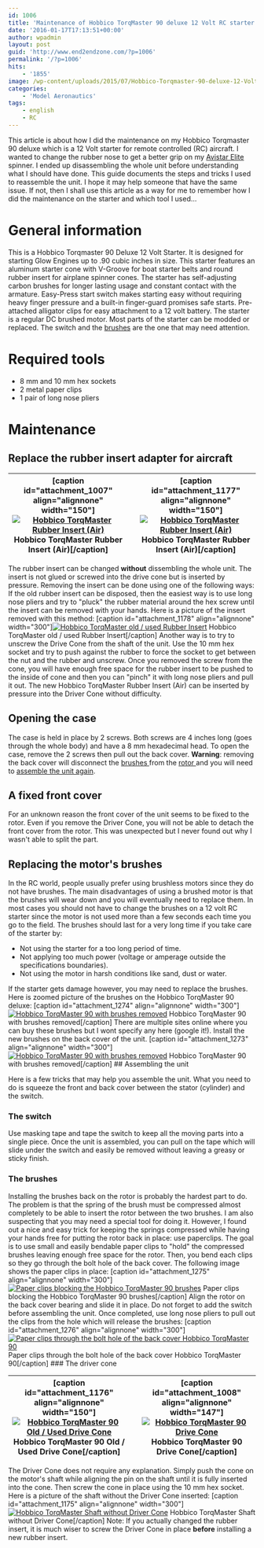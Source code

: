 ```yaml
---
id: 1006
title: 'Maintenance of Hobbico TorqMaster 90 deluxe 12 Volt RC starter'
date: '2016-01-17T17:13:51+00:00'
author: wpadmin
layout: post
guid: 'http://www.end2endzone.com/?p=1006'
permalink: '/?p=1006'
hits:
    - '1855'
image: /wp-content/uploads/2015/07/Hobbico-Torqmaster-90-deluxe-12-Volt-RC-starter1.jpg
categories:
    - 'Model Aeronautics'
tags:
    - english
    - RC
---
```


This article is about how I did the maintenance on my Hobbico Torqmaster 90 deluxe which is a 12 Volt starter for remote controlled (RC) aircraft. I wanted to change the rubber nose to get a better grip on my [Avistar Elite](/tag/avistar-elite/) spinner. I ended up disassembling the whole unit before understanding what I should have done. This guide documents the steps and tricks I used to reassemble the unit. I hope it may help someone that have the same issue. If not, then I shall use this article as a way for me to remember how I did the maintenance on the starter and which tool I used...

# General information

This is a Hobbico Torqmaster 90 Deluxe 12 Volt Starter. It is designed for starting Glow Engines up to .90 cubic inches in size. This starter features an aluminum starter cone with V-Groove for boat starter belts and round rubber insert for airplane spinner cones. The starter has self-adjusting carbon brushes for longer lasting usage and constant contact with the armature. Easy-Press start switch makes starting easy without requiring heavy finger pressure and a built-in finger-guard promises safe starts. Pre-attached alligator clips for easy attachment to a 12 volt battery. The starter is a regular DC brushed motor. Most parts of the starter can be modded or replaced. The switch and the [brushes](https://en.wikipedia.org/wiki/Brush_(electric)) are the one that may need attention.

# Required tools

- 8 mm and 10 mm hex sockets
- 2 metal paper clips
- 1 pair of long nose pliers

# Maintenance

## Replace the rubber insert adapter for aircraft

| \[caption id="attachment\_1007" align="alignnone" width="150"\][![Hobbico TorqMaster Rubber Insert (Air)](https://www.end2endzone.com/wp-content/uploads/2015/07/Hobbico-TorqMaster-Rubber-Insert-Air-150x132.jpg)](https://www.end2endzone.com/wp-content/uploads/2015/07/Hobbico-TorqMaster-Rubber-Insert-Air.jpg) Hobbico TorqMaster Rubber Insert (Air)\[/caption\] |  | \[caption id="attachment\_1177" align="alignnone" width="150"\][![Hobbico TorqMaster Rubber Insert (Air)](https://www.end2endzone.com/wp-content/uploads/2015/09/IMG_6803_LR5-150x100.jpg)](https://www.end2endzone.com/wp-content/uploads/2015/09/IMG_6803_LR5.jpg) Hobbico TorqMaster Rubber Insert (Air)\[/caption\] |
|---|---|---|

The rubber insert can be changed **without** dissembling the whole unit. The insert is not glued or screwed into the drive cone but is inserted by pressure. Removing the insert can be done using one of the following ways: If the old rubber insert can be disposed, then the easiest way is to use long nose pliers and try to "pluck" the rubber material around the hex screw until the insert can be removed with your hands. Here is a picture of the insert removed with this method: \[caption id="attachment\_1178" align="alignnone" width="300"\][![Hobbico TorqMaster old / used Rubber Insert](https://www.end2endzone.com/wp-content/uploads/2015/09/IMG_6819_LR5-300x200.jpg)](https://www.end2endzone.com/wp-content/uploads/2015/09/IMG_6819_LR5.jpg) Hobbico TorqMaster old / used Rubber Insert\[/caption\] Another way is to try to unscrew the Drive Cone from the shaft of the unit. Use the 10 mm hex socket and try to push against the rubber to force the socket to get between the nut and the rubber and unscrew. Once you removed the screw from the cone, you will have enough free space for the rubber insert to be pushed to the inside of cone and then you can "pinch" it with long nose pliers and pull it out. The new Hobbico TorqMaster Rubber Insert (Air) can be inserted by pressure into the Driver Cone without difficulty.

## Opening the case

The case is held in place by 2 screws. Both screws are 4 inches long (goes through the whole body) and have a 8 mm hexadecimal head. To open the case, remove the 2 screws then pull out the back cover. **Warning**: removing the back cover will disconnect the [brushes ](https://en.wikipedia.org/wiki/Brush_(electric))from the [rotor ](https://en.wikipedia.org/wiki/Rotor_(electric))and you will need to [assemble the unit again](#Reassembling_the_unit).

## A fixed front cover

For an unknown reason the front cover of the unit seems to be fixed to the rotor. Even if you remove the Driver Cone, you will not be able to detach the front cover from the rotor. This was unexpected but I never found out why I wasn't able to split the part.

## Replacing the motor's brushes

In the RC world, people usually prefer using brushless motors since they do not have brushes. The main disadvantages of using a brushed motor is that the brushes will wear down and you will eventually need to replace them. In most cases you should not have to change the brushes on a 12 volt RC starter since the motor is not used more than a few seconds each time you go to the field. The brushes should last for a very long time if you take care of the starter by:

- Not using the starter for a too long period of time.
- Not applying too much power (voltage or amperage outside the specifications boundaries).
- Not using the motor in harsh conditions like sand, dust or water.

If the starter gets damage however, you may need to replace the brushes. Here is zoomed picture of the brushes on the Hobbico TorqMaster 90 deluxe: \[caption id="attachment\_1274" align="alignnone" width="300"\][![Hobbico TorqMaster 90 with brushes removed](https://www.end2endzone.com/wp-content/uploads/2016/01/IMG_1982_LR5-300x200.jpg)](https://www.end2endzone.com/wp-content/uploads/2016/01/IMG_1982_LR5.jpg) Hobbico TorqMaster 90 with brushes removed\[/caption\] There are multiple sites online where you can buy these brushes but I wont specify any here (google it!). Install the new brushes on the back cover of the unit. \[caption id="attachment\_1273" align="alignnone" width="300"\][![Hobbico TorqMaster 90 with brushes removed](https://www.end2endzone.com/wp-content/uploads/2016/01/IMG_1967_LR5-300x200.jpg)](https://www.end2endzone.com/wp-content/uploads/2016/01/IMG_1967_LR5.jpg) Hobbico TorqMaster 90 with brushes removed\[/caption\] ## Assembling the unit

Here is a few tricks that may help you assemble the unit. What you need to do is squeeze the front and back cover between the stator (cylinder) and the switch.

### The switch

Use masking tape and tape the switch to keep all the moving parts into a single piece. Once the unit is assembled, you can pull on the tape which will slide under the switch and easily be removed without leaving a greasy or sticky finish.

### The brushes

Installing the brushes back on the rotor is probably the hardest part to do. The problem is that the spring of the brush must be compressed almost completely to be able to insert the rotor between the two brushes. I am also suspecting that you may need a special tool for doing it. However, I found out a nice and easy trick for keeping the springs compressed while having your hands free for putting the rotor back in place: use paperclips. The goal is to use small and easily bendable paper clips to "hold" the compressed brushes leaving enough free space for the rotor. Then, you bend each clips so they go through the bolt hole of the back cover. The following image shows the paper clips in place: \[caption id="attachment\_1275" align="alignnone" width="300"\][![Paper clips blocking the Hobbico TorqMaster 90 brushes](https://www.end2endzone.com/wp-content/uploads/2016/01/IMG_1986_LR5-300x200.jpg)](https://www.end2endzone.com/wp-content/uploads/2016/01/IMG_1986_LR5.jpg) Paper clips blocking the Hobbico TorqMaster 90 brushes\[/caption\] Align the rotor on the back cover bearing and slide it in place. Do not forget to add the switch before assembling the unit. Once completed, use long nose pliers to pull out the clips from the hole which will release the brushes: \[caption id="attachment\_1276" align="alignnone" width="300"\][![Paper clips through the bolt hole of the back cover Hobbico TorqMaster 90](https://www.end2endzone.com/wp-content/uploads/2016/01/IMG_1990_LR5-300x200.jpg)](https://www.end2endzone.com/wp-content/uploads/2016/01/IMG_1990_LR5.jpg) Paper clips through the bolt hole of the back cover Hobbico TorqMaster 90\[/caption\] ### The driver cone

| \[caption id="attachment\_1176" align="alignnone" width="150"\][![Hobbico TorqMaster 90 Old / Used Drive Cone](https://www.end2endzone.com/wp-content/uploads/2015/09/IMG_6778_LR5-150x100.jpg)](https://www.end2endzone.com/wp-content/uploads/2015/09/IMG_6778_LR5.jpg) Hobbico TorqMaster 90 Old / Used Drive Cone\[/caption\] |  | \[caption id="attachment\_1008" align="alignnone" width="147"\][![Hobbico TorqMaster 90 Drive Cone](https://www.end2endzone.com/wp-content/uploads/2015/07/Hobbico-TorqMaster-90-Drive-Cone-147x150.jpg)](https://www.end2endzone.com/wp-content/uploads/2015/07/Hobbico-TorqMaster-90-Drive-Cone.jpg) Hobbico TorqMaster 90 Drive Cone\[/caption\] |
|---|---|---|

The Driver Cone does not require any explanation. Simply push the cone on the motor's shaft while aligning the pin on the shaft until it is fully inserted into the cone. Then screw the cone in place using the 10 mm hex socket. Here is a picture of the shaft without the Driver Cone inserted: \[caption id="attachment\_1175" align="alignnone" width="300"\][![Hobbico TorqMaster Shaft without Driver Cone](https://www.end2endzone.com/wp-content/uploads/2015/09/IMG_6770_LR5-300x200.jpg)](https://www.end2endzone.com/wp-content/uploads/2015/09/IMG_6770_LR5.jpg) Hobbico TorqMaster Shaft without Driver Cone\[/caption\] Note: If you actually changed the rubber insert, it is much wiser to screw the Driver Cone in place **before** installing a new rubber insert.